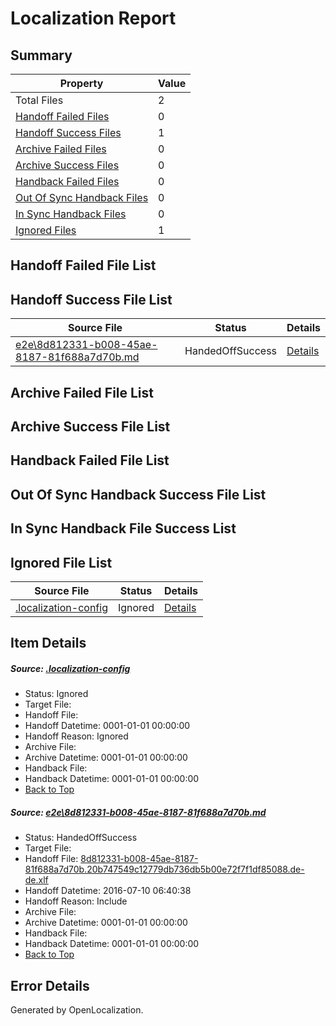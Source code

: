# <a name='report-top'></a> Localization Report

## Summary
 Property | Value 
 -------- | ----- 
 Total Files | 2
[ Handoff Failed Files ](#handoff-failed-list)| 0
[ Handoff Success Files ](#handoff-success-list)| 1
[ Archive Failed Files ](#archive-failed-list)| 0
[ Archive Success Files ](#archive-success-list)| 0
[ Handback Failed Files ](#handback-failed-list)| 0
[ Out Of Sync Handback Files ](#outofsync-handback-success-list)| 0
[ In Sync Handback Files ](#insync-handback-success-list)| 0
[ Ignored Files ](#ignored-list)| 1

## <a name='handoff-failed-list'></a> Handoff Failed File List

## <a name='handoff-success-list'></a> Handoff Success File List
 Source File | Status | Details 
 ----------- | ------ | ------- 
 [e2e\8d812331-b008-45ae-8187-81f688a7d70b.md](https://github.com/OpenLocalizationTestOrg/oltest/blob/cad6387539feaa19f8ff274d8d49996cfecd5575/e2e/8d812331-b008-45ae-8187-81f688a7d70b.md) | HandedOffSuccess | [Details](#0b5cb19c76ded18d086fd80e5d75e2877658a1df1)

## <a name='archive-failed-list'></a> Archive Failed File List

## <a name='archive-success-list'></a> Archive Success File List

## <a name='handback-failed-list'></a> Handback Failed File List

## <a name='outofsync-handback-success-list'></a> Out Of Sync Handback Success File List

## <a name='insync-handback-success-list'></a> In Sync Handback File Success List

## <a name='ignored-list'></a> Ignored File List
 Source File | Status | Details 
 ----------- | ------ | ------- 
 [.localization-config](https://github.com/OpenLocalizationTestOrg/oltest/blob/cad6387539feaa19f8ff274d8d49996cfecd5575/.localization-config) | Ignored | [Details](#3d4f252ac210baf56311d7e97dcc2db10974dbd20)

## Item Details
##### <a name='3d4f252ac210baf56311d7e97dcc2db10974dbd20'></a> Source: [.localization-config](https://github.com/OpenLocalizationTestOrg/oltest/blob/cad6387539feaa19f8ff274d8d49996cfecd5575/.localization-config)
* Status: Ignored
* Target File: 
* Handoff File: 
* Handoff Datetime: 0001-01-01 00:00:00
* Handoff Reason: Ignored
* Archive File: 
* Archive Datetime: 0001-01-01 00:00:00
* Handback File: 
* Handback Datetime: 0001-01-01 00:00:00
* [Back to Top](#report-top)

##### <a name='0b5cb19c76ded18d086fd80e5d75e2877658a1df1'></a> Source: [e2e\8d812331-b008-45ae-8187-81f688a7d70b.md](https://github.com/OpenLocalizationTestOrg/oltest/blob/cad6387539feaa19f8ff274d8d49996cfecd5575/e2e/8d812331-b008-45ae-8187-81f688a7d70b.md)
* Status: HandedOffSuccess
* Target File: 
* Handoff File: [8d812331-b008-45ae-8187-81f688a7d70b.20b747549c12779db736db5b00e72f7f1df85088.de-de.xlf](https://github.com/OpenLocalizationTestOrg/olhandoff-e2e/blob/cb0da5a228a62d44f2143604db5cda372fc255e0/ol-handoff/OpenLocalizationTestOrg/oltest-dede-fly/ci/ht/8d812331-b008-45ae-8187-81f688a7d70b.20b747549c12779db736db5b00e72f7f1df85088.de-de.xlf)
* Handoff Datetime: 2016-07-10 06:40:38
* Handoff Reason: Include
* Archive File: 
* Archive Datetime: 0001-01-01 00:00:00
* Handback File: 
* Handback Datetime: 0001-01-01 00:00:00
* [Back to Top](#report-top)


## Error Details

Generated by OpenLocalization.
